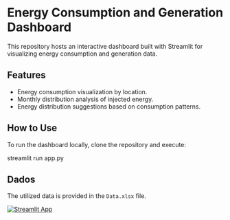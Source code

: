 # Energy Consumption and Generation Dashboard

This repository hosts an interactive dashboard built with Streamlit for visualizing energy consumption and generation data.

## Features

- Energy consumption visualization by location.
- Monthly distribution analysis of injected energy.
- Energy distribution suggestions based on consumption patterns.

## How to Use

To run the dashboard locally, clone the repository and execute:

streamlit run app.py

## Dados

The utilized data is provided in the `Data.xlsx` file.

[![Streamlit App](https://static.streamlit.io/badges/streamlit_badge_black_white.svg)](https://energia-fazenda.streamlit.app)

